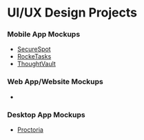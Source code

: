 # UI/UX Design Projects

### Mobile App Mockups
- [SecureSpot](https://github.com/m3mentomor1/SecureSpot-Design)
- [RockeTasks](https://github.com/m3mentomor1/RockeTasks)
- [ThoughtVault](https://github.com/m3mentomor1/ThoughtVault-Design)

### Web App/Website Mockups
-

### Desktop App Mockups
- [Proctoria](https://github.com/m3mentomor1/Proctoria-Design)
